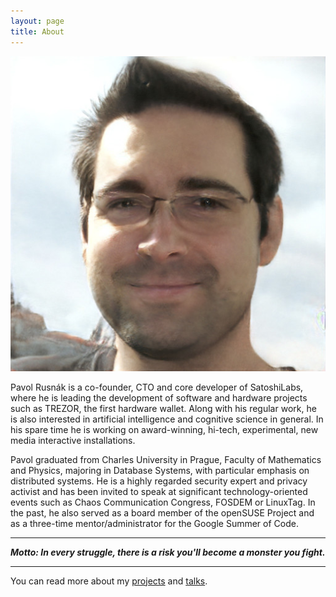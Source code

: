 ```yaml
---
layout: page
title: About
---
```


![photo](/assets/photo.jpg)


Pavol Rusnák is a co-founder, CTO and core developer of SatoshiLabs, where he
is leading the development of software and hardware projects such as TREZOR,
the first hardware wallet. Along with his regular work, he is also interested
in artificial intelligence and cognitive science in general. In his spare time
he is working on award-winning, hi-tech, experimental, new media interactive
installations.

Pavol graduated from Charles University in Prague, Faculty of Mathematics and
Physics, majoring in Database Systems, with particular emphasis on distributed
systems. He is a highly regarded security expert and privacy activist and has
been invited to speak at significant technology-oriented events such as Chaos
Communication Congress, FOSDEM or LinuxTag. In the past, he also served as a
board member of the openSUSE Project and as a three-time mentor/administrator
for the Google Summer of Code.

----

***Motto: In every struggle, there is a risk you'll become a monster you fight.***

----

You can read more about my [projects](/projects) and [talks](/talks).
